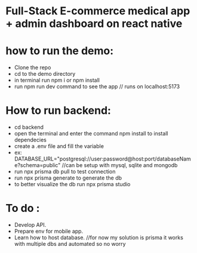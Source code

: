 # Full-Stack E-commerce medical app + admin dashboard on react native

# how to run the demo:

- Clone the repo
- cd to the demo directory
- in terminal run npm i or npm install
- run npm run dev command to see the app // runs on localhost:5173

# How to run backend:

- cd backend
- open the terminal and enter the command npm install to install dependecies
- create a .env file and fill the variable
- ex: DATABASE_URL="postgresql://user:password@host:port/databaseName?schema=public" //can be setup with mysql, sqlite and mongodb
- run npx prisma db pull to test connection
- run npx prisma generate to generate the db
- to better visualize the db run npx prisma studio

# To do :

- Develop API.
- Prepare env for mobile app.
- Learn how to host database. //for now my solution is prisma it works with multiple dbs and automated so no worry
